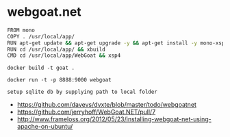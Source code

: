 # webgoat.net

```bash
FROM mono
COPY . /usr/local/app/
RUN apt-get update && apt-get upgrade -y && apt-get install -y mono-xsp4 sqlite3
RUN cd /usr/local/app/ && xbuild
CMD cd /usr/local/app/WebGoat && xsp4
```


```
docker build -t goat .

docker run -t -p 8888:9000 webgoat
```

```
setup sqlite db by supplying path to local folder
```

- https://github.com/davevs/dvxte/blob/master/todo/webgoatnet
- https://github.com/jerryhoff/WebGoat.NET/pull/7
- http://www.frameloss.org/2012/05/23/installing-webgoat-net-using-apache-on-ubuntu/
